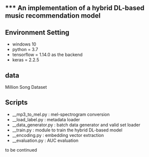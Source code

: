 

*** An implementation of a hybrid DL-based music recommendation model
---------------------------------------

## Environment Setting
- windows 10
- python = 3.7
- tensorflow = 1.14.0 as the backend
- keras = 2.2.5

## data 
Million Song Dataset

## Scripts 
- __mp3_to_mel.py : mel-spectrogram conversion
- __load_label.py : metadata loader
- __data_generator.py : batch data generator and valid set loader
- __train.py : module to train the hybrid DL-based model
- __encoding.py : embedding vector extraction
- __evaluation.py : AUC evaluation

to be continued







